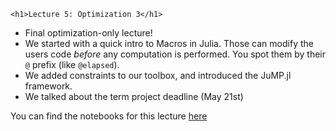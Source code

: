 
~~~
<h1>Lecture 5: Optimization 3</h1>
~~~

* Final optimization-only lecture!
* We started with a quick intro to Macros in Julia. Those can modify the users code *before* any computation is performed. You spot them by their `@` prefix (like `@elapsed`).
* We added constraints to our toolbox, and introduced the JuMP.jl framework.
* We talked about the term project deadline (May 21st)


You can find the notebooks for this lecture [here](https://github.com/floswald/NumericalMethods/tree/master/lecture_notebooks/week5)
